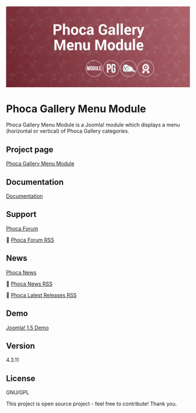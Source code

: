 



![Phoca Gallery Menu Module](https://github.com/PhocaCz/PhocaGalleryMenuModule/blob/master/mod_phocagallery_menu.png)

# Phoca Gallery Menu Module



Phoca Gallery Menu Module is a Joomla! module which displays a menu (horizontal or vertical) of Phoca Gallery categories.



## Project page

[Phoca Gallery Menu Module](https://www.phoca.cz/phocagallery-menu)



## Documentation

[Documentation](https://www.phoca.cz/documentation/category/8-phoca-gallery-menu-module)



## Support

[Phoca Forum](https://www.phoca.cz/forum)

:bell: [Phoca Forum RSS](https://www.phoca.cz/forum/app.php/feed)



## News

[Phoca News](https://www.phoca.cz/news)

:bell: [Phoca News RSS](https://www.phoca.cz/news?format=feed&type=rss)

:bell: [Phoca Latest Releases RSS](https://www.phoca.cz/download/feed/111?format=feed&type=rss)



## Demo

[Joomla! 1.5 Demo](https://www.phoca.cz/demo/)



## Version

4.3.11



## License

GNU/GPL



This project is open source project - feel free to contribute! Thank you.
